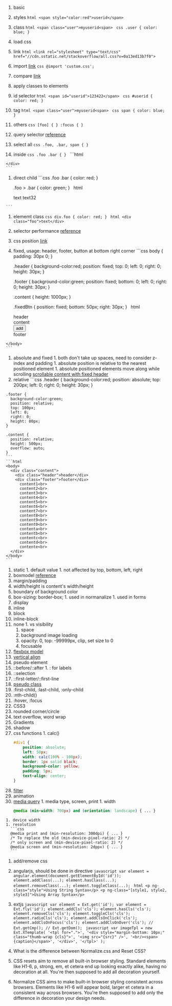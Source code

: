 1. basic
  1. styles
    ```html
    <span style="color:red">userid</span>
    ```
  
  1. class
    ```html
    <span class="user">myuserid<span>
    ```
    ```css
    .user {
      color: blue;
    }
    ```

1. load css
  1. link
    ```html
    <link rel="stylesheet" type="text/css" href="//cdn.sstatic.net/stackoverflow/all.css?v=0a13ed13b7f0">
    ```
    
  2. import [link](http://webdesign.about.com/od/beginningcss/f/css_import_link.htm)
    ```css
    @import 'custom.css';
    ```
    
  1. compare [link](http://webdesign.about.com/od/beginningcss/f/css_import_link.htm)
1. apply classes to elements
  1. id selector
    ```html
    <span id="userid">123422</span>
    ```
    ```css
    #userid {
      color: red;
    }
    ```
    
  1. tag
    ```html
    <span class="user">myuserid<span>
    ```
    ```css
    span {
      color: blue;
    }
    ```
  
  1. others
    ```css
    [foo] {
    }
    :focus {
    }
    ```

1. query selector [reference](http://www.w3schools.com/cssref/css_selectors.asp)
  1. select all
    ```css
    .foo, .bar, span {
    }
    ```
    
  1. inside
    ```css
    .foo .bar {
    }
    ```
    ```html
    <div class="foo">
      <div>
        <div class="bar">
        </div>
      </div>
    </div>
    ```
    
  1. direct child
    ```css
      .foo .bar {
        color: red;
      }
      
      .foo > .bar {
        color: green;
      }
    ```
    ```html
      <div class="foo">
        <span class="bar">text</span>
        <span class="ss">
          <span class="bar">text32</span>
        </span>
      </div>
    ```
  
  1. elememt class
    ```css
    div.foo {
      color: red;
    }
    ```
    ```html
    <div class="foo">text</div>
    ```

1. selector performance [reference](https://developer.mozilla.org/en-US/docs/Web/Guide/CSS/Writing_efficient_CSS)

1. css position [link](http://www.w3schools.com/css/css_positioning.asp)
  1. fixed, usage: header, footer, button at bottom right corner
    ```css
      body {
        padding: 30px 0;
      }
      
      .header {
        background-color:red;
        position: fixed;
        top: 0;
        left: 0;
        right: 0;
        height: 30px;
      }
      
      .footer {
        background-color:green;
        position: fixed;
        bottom: 0;
        left: 0;
        right: 0;
        height: 30px;
      }
      
      .content {
        height: 1000px;
      }
      
      .fixedBtn {
        position: fixed;
        bottom: 50px;
        right: 30px;
      }
    ```
    ```html
    <body>
      <div class="header">header</div>
      <div class="content">content</div>
      <button class="fixedBtn">add</button>
      <div class="footer">footer</div>
    </body>
    ```
    
  1. absolute and fixed
    1. both don't take up spaces, need to consider z-index and padding
    1. absolute position is relative to the nearest positioned element
    1. absolute positioned elements move along while scrolling [scrollable content with fixed header](http://stackoverflow.com/questions/11891065/css-only-scrollable-table-with-fixed-headers)
  1. relative
    ```css
    .header {
      background-color:red;
      position: absolute;
      top: 200px;
      left: 0;
      right: 0;
      height: 30px;
    }
    
    .footer {
      background-color:green;
      position: relative;
      top: 100px;
      left: 0;
      right: 0;
      height: 80px;
    }
    
    .content {
      position: relative;
      height: 500px;
      overflow: auto;
    }
    ```
    ```html
    <body>
      <div class="content">
        <div class="header">header</div>
        <div class="footer">footer</div>
          content1<br>
          content2<br>
          content3<br>
          content4<br>
          content5<br>
          content6<br>
          content7<br>
          content8<br>
          content9<br>
          content0<br>
          contenta<br>
          contentb<br>
          contentc<br>
          contentd<br>
          contente<br>
      </div>
    </body>
    ```
    
  1. static
    1. default value
    1. not affected by top, bottom, left, right
1. boxmodel [reference](http://www.w3schools.com/css/css_boxmodel.asp)
  1. margin/padding
  1. width/height is content's width/height
  1. boundary of background color
  1. box-sizing: border-box;
    1. used in normanalize
    1. used in forms
1. display
  1. inline
  1. block
  1. inline-block
  1. none
    1. vs visibility
      1. space
      1. background image loading
      1. opacity: 0, top: -99999px, clip, set size to 0
      1. focusable
  1. [flexbox model](https://developer.mozilla.org/en-US/docs/Web/CSS/CSS_Flexible_Box_Layout/Using_CSS_flexible_boxes)
1. [vertical align](https://css-tricks.com/centering-css-complete-guide/)
1. pseudo element
  1. ::before/::after
    1. : for labels
  1. ::selection
  1. ::first-letter/::first-line
1. [pseudo class](https://developer.mozilla.org/en-US/docs/Web/CSS/pseudo-classes)
  1. :first-child, :last-child, :only-child
  1. :nth-child()
  1. :hover, :focus
1. CSS3
  1. rounded corner/circle
  1. text overflow, word wrap
  1. Gradients
  1. shadow
  1. css functions
    1. calc()
      ```css
      #div1 {
          position: absolute;
          left: 50px;
          width: calc(100% - 100px);
          border: 1px solid black;
          background-color: yellow;
          padding: 5px;
          text-align: center;
      }
      ```
  1. [filter](https://developer.mozilla.org/en/docs/Web/CSS/filter)
  1. animation
  1. [media query](https://developer.mozilla.org/en-US/docs/Web/CSS/Media_Queries/Using_media_queries)
    1. media type, screen, print
    1. width
      ```css
      @media (min-width: 700px) and (orientation: landscape) { ... }
      ```
    1. device width
    1. resolution
      ```css
      @media print and (min-resolution: 300dpi) { ... }
      /* To replace the old (min-device-pixel-ratio: 2) */
      /* only screen and (min-device-pixel-ratio: 2) */
      @media screen and (min-resolution: 2dppx) { ... }
      ```
      
1. add/remove css
  1. angularjs, should be done in directive
    ```javascript
    var element = angular.element(document.getElementById('id'));
    element.addClass(...);
    element.hasClass(...);
    element.removeClass(...);
    element.toggleClass(...);
    ```
    ```html
    <p ng-class="style">Using String Syntax</p>
    <p ng-class="[style1, style2, style3]">Using Array Syntax</p>
    ```
    
  1. extjs
    ```javascript
    var element = Ext.get('id');
    var element = Ext.fly('id');
    element.addCls('cls');
    element.hasCls('cls');
    element.removeCls('cls');
    element.toggleCls('cls');
    element.radioCls('cls');
    element.addClsOnClick('cls');
    element.addClsOnFocus('cls');
    element.addClsOnOver('cls');
    // Ext.getCmp();
    // Ext.getDom();
    ```
    ```javascript
    var imageTpl = new Ext.XTemplate(
        '<tpl for=".">',
            '<div style="margin-bottom: 10px;" class="thumb-wrap {cls}">',
              '<img src="{src}" />',
              '<br/><span>{caption}</span>',
            '</div>',
        '</tpl>'
    );
    ```
    
1. What is the difference between Normalize.css and Reset CSS?
  1. CSS resets aim to remove all built-in browser styling. Standard elements like H1-6, p, strong, em, et cetera end up looking exactly alike, having no decoration at all. You're then supposed to add all decoration yourself.
  1. Normalize CSS aims to make built-in browser styling consistent across browsers. Elements like H1-6 will appear bold, larger et cetera in a consistent way across browsers. You're then supposed to add only the difference in decoration your design needs.
